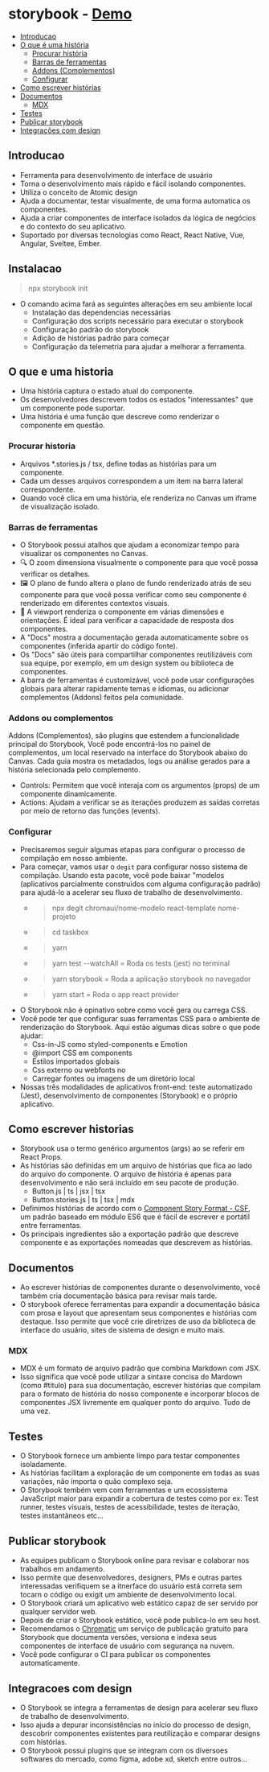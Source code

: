 # storybook - [Demo](https://630ba585e462553a7ef93d70-iksemgvage.chromatic.com/?path=/story/matheus-buttons-storybook--page)

- [Introducao](#introducao)
- [O que é uma história](#o-que-e-uma-historia)
  - [Procurar história](#procurar-historia)
  - [Barras de ferramentas](#barras-de-ferramentas)
  - [Addons (Complementos)](#addons-ou-complementos)
  - [Configurar](#configurar)
- [Como escrever histórias](#como-escrever-historias)
- [Documentos](#documentos)
  - [MDX](#mdx)
- [Testes](#testes)
- [Publicar storybook](#publicar-storybook)
- [Integrações com design](#integracoes-com-design)

## Introducao

- Ferramenta para desenvolvimento de interface de usuário
- Torna o desenvolvimento mais rápido e fácil isolando componentes.
- Utiliza o conceito de Atomic design
- Ajuda a documentar, testar visualmente, de uma forma automatica os componentes.
- Ajuda a criar componentes de interface isolados da lógica de negócios e do contexto do seu aplicativo.
- Suportado por diversas tecnologias como React, React Native, Vue, Angular, Sveltee, Ember.

## Instalacao

> npx storybook init

- O comando acima fará as seguintes alterações em seu ambiente local
  - Instalação das dependencias necessárias
  - Configuração dos scripts necessário para executar o storybook
  - Configuração padrão do storybook
  - Adição de histórias padrão para começar
  - Configuração da telemetria para ajudar a melhorar a ferramenta.

## O que e uma historia

- Uma história captura o estado atual do componente.
- Os desenvolvedores descrevem todos os estados "interessantes" que um componente pode suportar.
- Uma história é uma função que descreve como renderizar o componente em questão.

### Procurar historia

- Arquivos \*.stories.js / tsx, define todas as histórias para um componente.
- Cada um desses arquivos correspondem a um item na barra lateral correspondente.
- Quando você clica em uma história, ele renderiza no Canvas um iframe de visualização isolado.

### Barras de ferramentas

- O Storybook possui atalhos que ajudam a economizar tempo para visualizar os componentes no Canvas.
- 🔍 O zoom dimensiona visualmente o componente para que você possa verificar os detalhes.
- 🖼 O plano de fundo altera o plano de fundo renderizado atrás de seu componente para que você possa verificar como seu componente é renderizado em diferentes contextos visuais.
- 📱 A viewport renderiza o componente em várias dimensões e orientações. É ideal para verificar a capacidade de resposta dos componentes.
- A "Docs" mostra a documentação gerada automaticamente sobre os componentes (inferida apartir do código fonte).
- Os "Docs" são úteis para compartilhar componentes reutilizáveis com sua equipe, por exemplo, em um design system ou biblioteca de componentes.
- A barra de ferramentas é customizável, você pode usar configurações globais para alterar rapidamente temas e idiomas, ou adicionar complementos (Addons) feitos pela comunidade.

### Addons ou complementos

Addons (Complementos), são plugins que estendem a funcionalidade principal do Storybook, Você pode encontrá-los no painel de complementos, um local reservado na interface do Storybook abaixo do Canvas. Cada guia mostra os metadados, logs ou análise gerados para a história selecionada pelo complemento.

- Controls: Permitem que você interaja com os argumentos (props) de um componente dinamicamente.
- Actions: Ajudam a verificar se as iterações produzem as saídas corretas por meio de retorno das funções (events).

### Configurar

- Precisaremos seguir algumas etapas para configurar o processo de compilação em nosso ambiente.
- Para começar, vamos usar o `degit` para configurar nosso sistema de compilação. Usando esta pacote, você pode baixar "modelos (aplicativos parcialmente construidos com alguma configuração padrão) para ajudá-lo a acelerar seu fluxo de trabalho de desenvolvimento.
  - > npx degit chromaui/nome-modelo react-template nome-projeto
  - > cd taskbox
  - > yarn
  - > yarn test --watchAll = Roda os tests (jest) no terminal
  - > yarn storybook = Roda a aplicação storybook no navegador
  - > yarn start = Roda o app react provider
- O Storybook não é opinativo sobre como você gera ou carrega CSS.
- Você pode ter que configurar suas ferramentas CSS para o ambiente de renderização do Storybook. Aqui estão algumas dicas sobre o que pode ajudar:
  - Css-in-JS como styled-components e Emotion
  - @import CSS em components
  - Estilos importados globais
  - Css externo ou webfonts no <head>
  - Carregar fontes ou imagens de um diretório local
- Nossas três modalidades de aplicativos front-end: teste automatizado (Jest), desenvolvimento de componentes (Storybook) e o próprio aplicativo.

## Como escrever historias

- Storybook usa o termo genérico argumentos (args) ao se referir em React Props.
- As histórias são definidas em um arquivo de histórias que fica ao lado do arquivo do componente. O arquivo de história é apenas para desenvolvimento e não será incluído em seu pacote de produção.
  - Button.js | ts | jsx | tsx
  - Button.stories.js | ts | tsx | mdx
- Definimos histórias de acordo com o [Component Story Format - CSF](https://storybook.js.org/docs/react/api/csf), um padrão baseado em módulo ES6 que é fácil de escrever e portátil entre ferramentas.
- Os principais ingredientes são a exportação padrão que descreve componente e as exportações nomeadas que descrevem as histórias.

## Documentos

- Ao escrever histórias de componentes durante o desenvolvimento, você também cria documentação básica para revisar mais tarde.
- O storybook oferece ferramentas para expandir a documentação básica com prosa e layout que apresentam seus componentes e histórias com destaque. Isso permite que você crie diretrizes de uso da biblioteca de interface do usuário, sites de sistema de design e muito mais.

### MDX

- MDX é um formato de arquivo padrão que combina Markdown com JSX.
- Isso significa que você pode utilizar a sintaxe concisa do Mardown (como #titulo) para sua documentação, escrever histórias que compilam para o formato de história do nosso componente e incorporar blocos de componentes JSX livremente em qualquer ponto do arquivo. Tudo de uma vez.

## Testes

- O Storybook fornece um ambiente limpo para testar componentes isoladamente.
- As histórias facilitam a exploração de um componente em todas as suas variações, não importa o quão complexo seja.
- O Storybook tembém vem com ferramentas e um ecossistema JavaScript maior para expandir a cobertura de testes como por ex: Test runner, testes visuais, testes de acessibilidade, testes de iteração, testes instantâneos etc...

## Publicar storybook

- As equipes publicam o Storybook online para revisar e colaborar nos trabalhos em andamento.
- Isso permite que desenvolvedores, designers, PMs e outras partes interessadas verifiquem se a itnerface do usuário está correta sem tocarn o código ou exigit um ambiente de desenvolvimento local.
- O Storybook criará um aplicativo web estático capaz de ser servido por qualquer servidor web.
- Depois de criar o Storybook estático, você pode publica-lo em seu host.
- Recomendamos o [Chromatic](https://www.chromatic.com/) um serviço de publicação gratuito para Storybook que documenta versões, versiona e indexa seus componentes de interface de usuário com segurança na nuvem.
- Você pode configurar o CI para publicar os componentes automaticamente.

## Integracoes com design

- O Storybook se integra a ferramentas de design para acelerar seu fluxo de trabalho de desenvolvimento.
- Isso ajuda a depurar inconsistências no início do processo de design, descobrir componentes existentes para reutilização e comparar designs com histórias.
- O Storybook possui plugins que se integram com os diversoes softwares do mercado, como figma, adobe xd, sketch entre outros...
